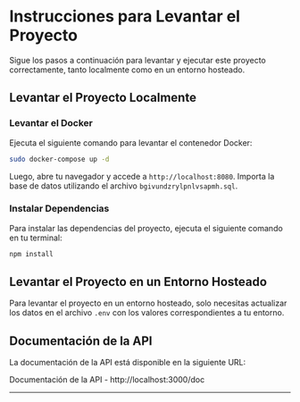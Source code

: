 # Instrucciones para Levantar el Proyecto

Sigue los pasos a continuación para levantar y ejecutar este proyecto correctamente, tanto localmente como en un entorno hosteado.

## Levantar el Proyecto Localmente

### Levantar el Docker

Ejecuta el siguiente comando para levantar el contenedor Docker:

```bash
sudo docker-compose up -d
```

Luego, abre tu navegador y accede a `http://localhost:8080`. Importa la base de datos utilizando el archivo `bgivundzrylpnlvsapmh.sql`.

### Instalar Dependencias

Para instalar las dependencias del proyecto, ejecuta el siguiente comando en tu terminal:

```bash
npm install
```

## Levantar el Proyecto en un Entorno Hosteado

Para levantar el proyecto en un entorno hosteado, solo necesitas actualizar los datos en el archivo `.env` con los valores correspondientes a tu entorno.

## Documentación de la API

La documentación de la API está disponible en la siguiente URL:

Documentación de la API - http://localhost:3000/doc

---
